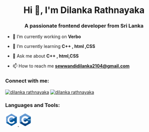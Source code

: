 <h1 align="center">Hi 👋, I'm Dilanka Rathnayaka</h1>
<h3 align="center">A passionate frontend developer from Sri Lanka</h3>

- 🔭 I’m currently working on **Verbo**

- 🌱 I’m currently learning **C++ , html ,CSS**

- 💬 Ask me about **C++ , html,CSS**

- 📫 How to reach me **sewwandidilanka2104@gmail.com**

<h3 align="left">Connect with me:</h3>
<p align="left">
<a href="https://linkedin.com/in/dilanka rathnayaka" target="blank"><img align="center" src="https://raw.githubusercontent.com/rahuldkjain/github-profile-readme-generator/master/src/images/icons/Social/linked-in-alt.svg" alt="dilanka rathnayaka" height="30" width="40" /></a>
<a href="https://fb.com/dilanka rathnayaka" target="blank"><img align="center" src="https://raw.githubusercontent.com/rahuldkjain/github-profile-readme-generator/master/src/images/icons/Social/facebook.svg" alt="dilanka rathnayaka" height="30" width="40" /></a>
</p>

<h3 align="left">Languages and Tools:</h3>
<p align="left"> <a href="https://www.cprogramming.com/" target="_blank" rel="noreferrer"> <img src="https://raw.githubusercontent.com/devicons/devicon/master/icons/c/c-original.svg" alt="c" width="40" height="40"/> </a> <a href="https://www.w3schools.com/cpp/" target="_blank" rel="noreferrer"> <img src="https://raw.githubusercontent.com/devicons/devicon/master/icons/cplusplus/cplusplus-original.svg" alt="cplusplus" width="40" height="40"/> </a> </p>
